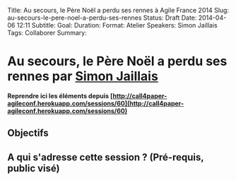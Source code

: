 Title: Au secours, le Père Noël a perdu ses rennes à Agile France 2014 
Slug: au-secours-le-pere-noel-a-perdu-ses-rennes
Status: Draft
Date: 2014-04-06 12:11
Subtitle: 
Goal: 
Duration: 
Format: Atelier
Speakers: Simon Jaillais
Tags: Collaborer
Summary: 


# Au secours, le Père Noël a perdu ses rennes par [Simon Jaillais](../bios/simon-jaillais.html)

**Reprendre ici les éléments depuis [http://call4paper-agileconf.herokuapp.com/sessions/60](http://call4paper-agileconf.herokuapp.com/sessions/60)**
## Objectifs

## A qui s'adresse cette session ? (Pré-requis, public visé)


